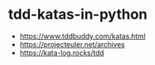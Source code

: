 # tdd-katas-in-python

- https://www.tddbuddy.com/katas.html
- https://projecteuler.net/archives
- https://kata-log.rocks/tdd
